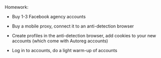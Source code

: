 Homework:


- Buy 1-3 Facebook agency accounts

- Buy a mobile proxy, connect it to an anti-detection browser

- Create profiles in the anti-detection browser, add cookies to your new accounts (which come with Autoreg accounts)

- Log in to accounts, do a light warm-up of accounts